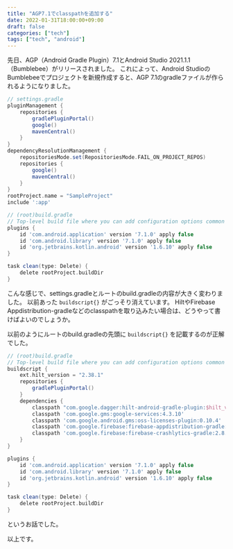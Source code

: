 ```yaml
---
title: "AGP7.1でclasspathを追加する"
date: 2022-01-31T18:00:00+09:00
draft: false
categories: ["tech"]
tags: ["tech", "android"]
---
```


先日、AGP（Android Gradle Plugin）7.1とAndroid Studio 2021.1.1（Bumblebee）がリリースされました。
これによって、Android StudioのBumblebeeでプロジェクトを新規作成すると、AGP 7.1のgradleファイルが作られるようになりました。

``` gradle
// settings.gradle
pluginManagement {
    repositories {
        gradlePluginPortal()
        google()
        mavenCentral()
    }
}
dependencyResolutionManagement {
    repositoriesMode.set(RepositoriesMode.FAIL_ON_PROJECT_REPOS)
    repositories {
        google()
        mavenCentral()
    }
}
rootProject.name = "SampleProject"
include ':app'
```

``` gradle
// (root)build.gradle
// Top-level build file where you can add configuration options common to all sub-projects/modules.
plugins {
    id 'com.android.application' version '7.1.0' apply false
    id 'com.android.library' version '7.1.0' apply false
    id 'org.jetbrains.kotlin.android' version '1.6.10' apply false
}

task clean(type: Delete) {
    delete rootProject.buildDir
}
```

こんな感じで、settings.gradleとルートのbuild.gradleの内容が大きく変わりました。
以前あった `buildscript{}` がごっそり消えています。
HiltやFirebase Appdistribution-gradleなどのclasspathを取り込みたい場合は、どうやって書けばよいのでしょうか。

以前のようにルートのbuild.gradleの先頭に `buildscript{}` を記載するのが正解でした。

``` gradle
// (root)build.gradle
// Top-level build file where you can add configuration options common to all sub-projects/modules.
buildscript {
    ext.hilt_version = "2.38.1"
    repositories {
        gradlePluginPortal()
    }
    dependencies {
        classpath "com.google.dagger:hilt-android-gradle-plugin:$hilt_version"
        classpath 'com.google.gms:google-services:4.3.10'
        classpath 'com.google.android.gms:oss-licenses-plugin:0.10.4'
        classpath 'com.google.firebase:firebase-appdistribution-gradle:3.0.0'
        classpath 'com.google.firebase:firebase-crashlytics-gradle:2.8.1'
    }
}

plugins {
    id 'com.android.application' version '7.1.0' apply false
    id 'com.android.library' version '7.1.0' apply false
    id 'org.jetbrains.kotlin.android' version '1.6.10' apply false
}

task clean(type: Delete) {
    delete rootProject.buildDir
}
```

というお話でした。

以上です。